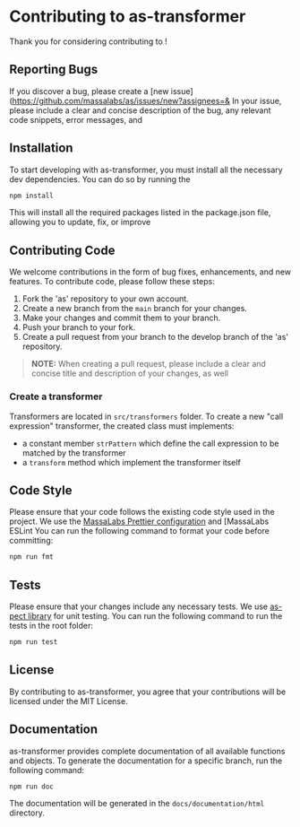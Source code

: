 # Contributing to as-transformer

Thank you for considering contributing to !

## Reporting Bugs

If you discover a bug, please create a [new issue](https://github.com/massalabs/as/issues/new?assignees=&
In your issue, please include a clear and concise description of the bug, any relevant code snippets, error messages, and 


## Installation

To start developing with as-transformer, you must install all the necessary dev dependencies. You can do so by running the 
```sh
npm install
```

This will install all the required packages listed in the package.json file, allowing you to update, fix, or improve 


## Contributing Code

We welcome contributions in the form of bug fixes, enhancements, and new features.
To contribute code, please follow these steps:

1. Fork the 'as' repository to your own account.
2. Create a new branch from the `main` branch for your changes.
3. Make your changes and commit them to your branch.
4. Push your branch to your fork.
5. Create a pull request from your branch to the develop branch of the 'as' repository.

> **NOTE:** When creating a pull request, please include a clear and concise title and description of your changes, as well 

### Create a transformer

Transformers are located in `src/transformers` folder.
To create a new "call expression" transformer, the created class must implements:

- a constant member `strPattern` which define the call expression to be matched by the transformer
- a `transform` method which implement the transformer itself


## Code Style

Please ensure that your code follows the existing code style used in the project.
We use the [MassaLabs Prettier configuration](https://github.com/massalabs/prettier-config-as) and [MassaLabs ESLint 
You can run the following command to format your code before committing:

```sh
npm run fmt

```

## Tests

Please ensure that your changes include any necessary tests.
We use [as-pect library](https://as-pect.gitbook.io/as-pect/) for unit testing.
You can run the following command to run the tests in the root folder:

```sh
npm run test

```

## License

By contributing to as-transformer, you agree that your contributions will be licensed under the MIT License.

## Documentation

as-transformer provides complete documentation of all available functions and objects.
To generate the documentation for a specific branch, run the following command:

```sh
npm run doc

```

The documentation will be generated in the `docs/documentation/html` directory.
